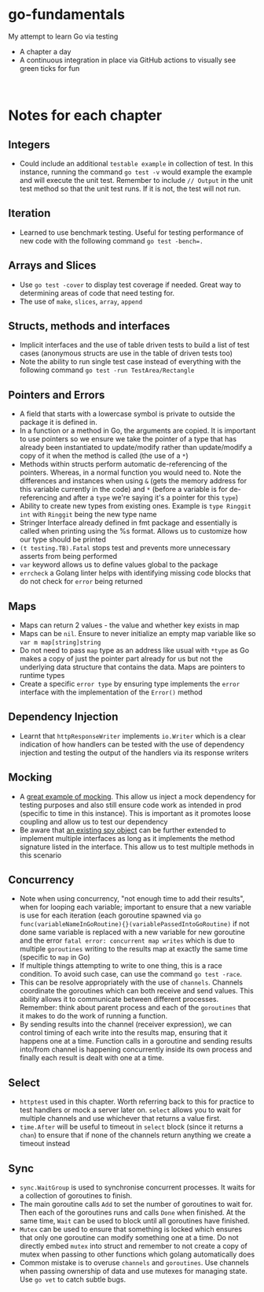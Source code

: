 # go-fundamentals
My attempt to learn Go via testing
- A chapter a day
- A continuous integration in place via GitHub actions to visually see green ticks for fun

<br/>

# Notes for each chapter
## Integers
- Could include an additional `testable example` in collection of test. In this instance, running the command `go test -v` would example the example and will execute the unit test. Remember to include `// Output` in the unit test method so that the unit test runs. If it is not, the test will not run.

## Iteration
- Learned to use benchmark testing. Useful for testing performance of new code with the following command `go test -bench=.`

## Arrays and Slices
- Use `go test -cover` to display test coverage if needed. Great way to determining areas of code that need testing for.
- The use of `make`, `slices`, `array`, `append`

## Structs, methods and interfaces
- Implicit interfaces and the use of table driven tests to build a list of test cases (anonymous structs are use in the table of driven tests too)
- Note the ability to run single test case instead of everything with the following command `go test -run TestArea/Rectangle`

## Pointers and Errors
- A field that starts with a lowercase symbol is private to outside the package it is defined in.
- In a function or a method in Go, the arguments are copied. It is important to use pointers so we ensure we take the pointer of a type that has already been instantiated to update/modify rather than update/modify a copy of it when the method is called (the use of a `*`)
- Methods within structs perform automatic de-referencing of the pointers. Whereas, in a normal function you would need to. Note the differences and instances when using `&` (gets the memory address for this variable currently in the code) and `*` (before a variable is for de-referencing and after a `type` we're saying it's a pointer for this `type`)
- Ability to create new types from existing ones. Example is `type Ringgit int` with `Ringgit` being the new type name
- Stringer Interface already defined in fmt package and essentially is called when printing using the %s format. Allows us to customize how our type should be printed
- `(t testing.TB).Fatal` stops test and prevents more unnecessary asserts from being performed
- `var` keyword allows us to define values global to the package
- `errcheck` a Golang  linter helps with identifying missing code blocks that do not check for `error` being returned

## Maps
- Maps can return 2 values - the value and whether key exists in map
- Maps can be `nil`. Ensure to never initialize an empty map variable like so `var m map[string]string`
- Do not need to pass `map` type as an address like usual with `*type` as Go makes a copy of just the pointer part already for us but not the underlying data structure that contains the data. Maps are pointers to runtime types
- Create a specific `error type` by ensuring type implements the `error` interface with the implementation of the `Error()` method

## Dependency Injection
- Learnt that `httpResponseWriter` implements `io.Writer` which is a clear indication of how handlers can be tested with the use of dependency injection and testing the output of the handlers via its response writers

## Mocking
- A [great example of mocking](https://github.com/25Ericcheong/go-fundamentals/commit/7902b04b1e1ecf2f249de3d6f2daa8a56365e4fe). This allow us inject a mock dependency for testing purposes and also still ensure code work as intended in prod (specific to time in this instance). This is important as it promotes loose coupling and allow us to test our dependency
- Be aware that [an existing spy object](https://github.com/25Ericcheong/go-fundamentals/commit/987fa702ad3c858521998b71fa0fa6aa939ffd32) can be further extended to implement multiple interfaces as long as it implements the method signature listed in the interface. This allow us to test multiple methods in this scenario

## Concurrency
- Note when using concurrency, "not enough time to add their results", when for looping each variable; important to ensure that a new variable is use for each iteration (each goroutine spawned via `go func(variableNameInGoRoutine){}(variablePassedIntoGoRoutine)` if not done same variable is replaced with a new variable for new goroutine and the error `fatal error: concurrent map writes` which is due to multiple `goroutines` writing to the results map at exactly the same time (specific to `map` in Go)
- If multiple things attempting to write to one thing, this is a race condition. To avoid such case, can use the command `go test -race`.
- This can be resolve appropriately with the use of `channels`. Channels coordinate the goroutines which can both receive and send values. This ability allows it to communicate between different processes. Remember: think about parent process and each of the `goroutines` that it makes to do the work of running a function.
- By sending results into the channel (receiver expression), we can control timing of each write into the results map, ensuring that it happens one at a time. Function calls in a goroutine and sending results into/from channel is happening concurrently inside its own process and finally each result is dealt with one at a time.

## Select
- `httptest` used in this chapter. Worth referring back to this for practice to test handlers or mock a server later on. `select` allows you to wait for multiple channels and use whichever that returns a value first.
- `time.After` will be useful to timeout in `select` block (since it returns a `chan`) to ensure that if none of the channels return anything we create a timeout instead

## Sync
- `sync.WaitGroup` is used to synchronise concurrent processes. It waits for a collection of goroutines to finish.
- The main goroutine calls `Add` to set the number of goroutines to wait for. Then each of the goroutines runs and calls `Done` when finished. At the same time, `Wait` can be used to block until all goroutines have finished.
- `Mutex` can be used to ensure that something is locked which ensures that only one goroutine can modify something one at a time. Do not directly embed `mutex` into struct and remember to not create a copy of mutex when passing to other functions which golang automatically does
- Common mistake is to overuse `channels` and `goroutines`. Use channels when passing ownership of data and use mutexes for managing state. Use `go vet` to catch subtle bugs. 
